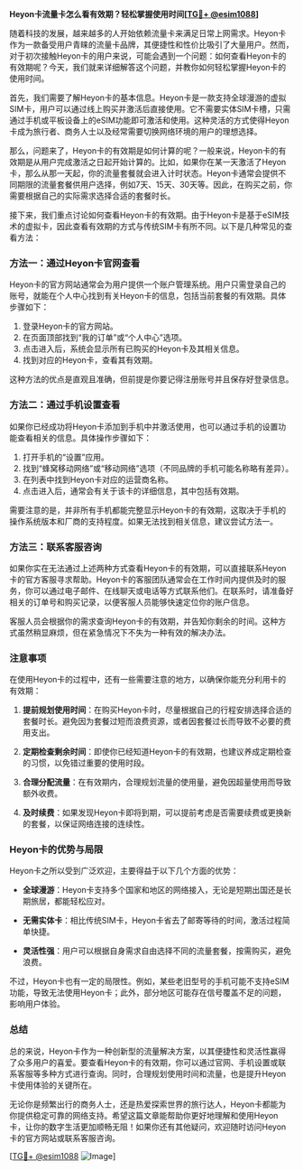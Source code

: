 **Heyon卡流量卡怎么看有效期？轻松掌握使用时间[[TG💪+ @esim1088](https://t.me/s/esim1088)]**

随着科技的发展，越来越多的人开始依赖流量卡来满足日常上网需求。Heyon卡作为一款备受用户青睐的流量卡品牌，其便捷性和性价比吸引了大量用户。然而，对于初次接触Heyon卡的用户来说，可能会遇到一个问题：如何查看Heyon卡的有效期呢？今天，我们就来详细解答这个问题，并教你如何轻松掌握Heyon卡的使用时间。

首先，我们需要了解Heyon卡的基本信息。Heyon卡是一款支持全球漫游的虚拟SIM卡，用户可以通过线上购买并激活后直接使用。它不需要实体SIM卡槽，只需通过手机或平板设备上的eSIM功能即可激活和使用。这种灵活的方式使得Heyon卡成为旅行者、商务人士以及经常需要切换网络环境的用户的理想选择。

那么，问题来了，Heyon卡的有效期是如何计算的呢？一般来说，Heyon卡的有效期是从用户完成激活之日起开始计算的。比如，如果你在某一天激活了Heyon卡，那么从那一天起，你的流量套餐就会进入计时状态。Heyon卡通常会提供不同期限的流量套餐供用户选择，例如7天、15天、30天等。因此，在购买之前，你需要根据自己的实际需求选择合适的套餐时长。

接下来，我们重点讨论如何查看Heyon卡的有效期。由于Heyon卡是基于eSIM技术的虚拟卡，因此查看有效期的方式与传统SIM卡有所不同。以下是几种常见的查看方法：

### 方法一：通过Heyon卡官网查看

Heyon卡的官方网站通常会为用户提供一个账户管理系统。用户只需登录自己的账号，就能在个人中心找到有关Heyon卡的信息，包括当前套餐的有效期。具体步骤如下：

1. 登录Heyon卡的官方网站。
2. 在页面顶部找到“我的订单”或“个人中心”选项。
3. 点击进入后，系统会显示所有已购买的Heyon卡及其相关信息。
4. 找到对应的Heyon卡，查看其有效期。

这种方法的优点是直观且准确，但前提是你要记得注册账号并且保存好登录信息。

### 方法二：通过手机设置查看

如果你已经成功将Heyon卡添加到手机中并激活使用，也可以通过手机的设置功能查看相关的信息。具体操作步骤如下：

1. 打开手机的“设置”应用。
2. 找到“蜂窝移动网络”或“移动网络”选项（不同品牌的手机可能名称略有差异）。
3. 在列表中找到Heyon卡对应的运营商名称。
4. 点击进入后，通常会有关于该卡的详细信息，其中包括有效期。

需要注意的是，并非所有手机都能完整显示Heyon卡的有效期，这取决于手机的操作系统版本和厂商的支持程度。如果无法找到相关信息，建议尝试方法一。

### 方法三：联系客服咨询

如果你实在无法通过上述两种方式查看Heyon卡的有效期，可以直接联系Heyon卡的官方客服寻求帮助。Heyon卡的客服团队通常会在工作时间内提供及时的服务，你可以通过电子邮件、在线聊天或电话等方式联系他们。在联系时，请准备好相关的订单号和购买记录，以便客服人员能够快速定位你的账户信息。

客服人员会根据你的需求查询Heyon卡的有效期，并告知你剩余的时间。这种方式虽然稍显麻烦，但在紧急情况下不失为一种有效的解决办法。

### 注意事项

在使用Heyon卡的过程中，还有一些需要注意的地方，以确保你能充分利用卡的有效期：

1. **提前规划使用时间**：在购买Heyon卡时，尽量根据自己的行程安排选择合适的套餐时长。避免因为套餐过短而浪费资源，或者因套餐过长而导致不必要的费用支出。
   
2. **定期检查剩余时间**：即使你已经知道Heyon卡的有效期，也建议养成定期检查的习惯，以免错过重要的使用时段。

3. **合理分配流量**：在有效期内，合理规划流量的使用量，避免因超量使用而导致额外收费。

4. **及时续费**：如果发现Heyon卡即将到期，可以提前考虑是否需要续费或更换新的套餐，以保证网络连接的连续性。

### Heyon卡的优势与局限

Heyon卡之所以受到广泛欢迎，主要得益于以下几个方面的优势：

- **全球漫游**：Heyon卡支持多个国家和地区的网络接入，无论是短期出国还是长期旅居，都能轻松应对。
  
- **无需实体卡**：相比传统SIM卡，Heyon卡省去了邮寄等待的时间，激活过程简单快捷。

- **灵活性强**：用户可以根据自身需求自由选择不同的流量套餐，按需购买，避免浪费。

不过，Heyon卡也有一定的局限性。例如，某些老旧型号的手机可能不支持eSIM功能，导致无法使用Heyon卡；此外，部分地区可能存在信号覆盖不足的问题，影响用户体验。

### 总结

总的来说，Heyon卡作为一种创新型的流量解决方案，以其便捷性和灵活性赢得了众多用户的喜爱。要查看Heyon卡的有效期，你可以通过官网、手机设置或联系客服等多种方式进行查询。同时，合理规划使用时间和流量，也是提升Heyon卡使用体验的关键所在。

无论你是频繁出行的商务人士，还是热爱探索世界的旅行达人，Heyon卡都能为你提供稳定可靠的网络支持。希望这篇文章能帮助你更好地理解和使用Heyon卡，让你的数字生活更加顺畅无阻！如果你还有其他疑问，欢迎随时访问Heyon卡的官方网站或联系客服咨询。

[[TG💪+ @esim1088](https://t.me/s/esim1088) ![Image](https://i.postimg.cc/4NQfJmqS/Snipaste-2025-05-13-00-14-12.png)]